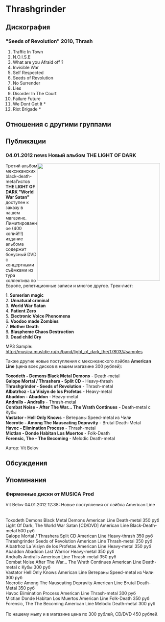 # Thrashgrinder



## Дискография

### "Seeds of Revolution" 2010, Thrash

1. Traffic In Town
2. N.O.I.S.E
3. What are you Afraid off ? 
4. Invisible War
5. Self Respected
6. Seeds of Revolution
7. No Surrender
8. Lies
9. Disorder In The Court
11. Failure Future
12. We Dont Get It *
13. Riot Brigade *


## Отношения с другими группами


## Публикации

### 04.01.2012 news Новый альбом THE LIGHT OF DARK

<P><IMG height=383 alt="" hspace=0 src="/images/news_rus/2012.01/22476.jpg" width=400 align=right border=0>Третий альбом мексиканских black-death-metal'истов <STRONG>THE LIGHT OF DARK "World War Satan"</STRONG> доступен к заказу в нашем магазине. Лимитированное (400 копий!!!) издание альбома содержит бонусный DVD с концертными съёмками из тура коллектива по Европе, репетиционные записи&nbsp;и многое другое. Трек-лист:</P>
<P>1. <STRONG>Sumerian magic</STRONG> <BR>2. <STRONG>Unnatural criminal<BR></STRONG>3. <STRONG>World War Satan<BR></STRONG>4. <STRONG>Patient Zero <BR></STRONG>5. <STRONG>Electronic Voice Phenomena<BR></STRONG>6. <STRONG>Voodoo made Zombies <BR></STRONG>7. <STRONG>Mother Death <BR></STRONG>8. <STRONG>Blaspheme Chaos Destruction</STRONG> <BR>9. <STRONG>Dead child Cry</STRONG></P>
<P>MP3 Sample: <A href="/ru/band/light_of_dark_the/17803/#samples">http://musica.mustdie.ru/ru/band/light_of_dark_the/17803/#samples</A></P>
<P>Также&nbsp;другие новые поступления с мексиканского лэйбла <STRONG>American Line</STRONG> (цена всех дисков в нашем магазине 300 рублей):</P>
<P><STRONG>Toxodeth - Demons Black Metal Demons</STRONG> - Death-metal<BR><STRONG>Galope Mortal / Thrashera - Split CD</STRONG> - Heavy-thrash<BR><STRONG>Thrashgrinder - Seeds of Revolution</STRONG> - Thrash-metal<BR><STRONG>Albatrhoz - La Visiуn de los Profetas</STRONG> - Heavy-metal<BR><STRONG>Abaddon&nbsp;- Abaddon</STRONG> - Heavy-metal<BR><STRONG>Andralls - Andralls</STRONG> - Thrash-metal<BR><STRONG>Combat Noise - After The War… The Wrath Continues</STRONG> - Death-metal с Кубы<BR><STRONG>Vastator - Hell Only Knows</STRONG> - Ветераны Speed-metal из Чили<BR><STRONG>Necrotic - Among The Nauseating Depravity</STRONG> - Brutal Death-Metal<BR><STRONG>Havoc - Elimination Process</STRONG> - Thrash-metal<BR><STRONG>Mictlan&nbsp;- Donde Habitan Los Muertos</STRONG> - Folk-Death<BR><STRONG>Forensic, The - The Becoming</STRONG> - Melodic Death-metal&nbsp;</P>
Автор: Vit Belov


## Обсуждения


## Упоминания

### Фирменные диски от MUSICA Prod

Vit Belov 04.01.2012 12:38:
Новые поступления от лэйбла American Line<BR><BR><BR>Toxodeth	Demons Black Metal Demons	American Line	Death-metal	350 руб<BR>Light Of Dark, The	World War Satan [CD/DVD]	American Line	Black-Death-metal	500 руб<BR>Galope Mortal / Thrashera	Split CD	American Line	Heavy-thrash	350 руб<BR>Thrashgrinder	Seeds of Revolution	American Line	Thrash-metal	350 руб<BR>Albatrhoz	La Visiуn de los Profetas	American Line	Heavy-metal	350 руб<BR>Abaddon	Abaddon	Last Warrior	Heavy-metal	350 руб<BR>Andralls	Andralls	American Line	Thrash-metal	350 руб<BR>Combat Noise	After The War… The Wrath Continues	American Line	Death-metal с Кубы	300 руб<BR>Vastator	Hell Only Knows	American Line	Ветераны Speed-metal из Чили	300 руб<BR>Necrotic	Among The Nauseating Depravity	American Line	Brutal Death-Metal	350 руб<BR>Havoc	Elimination Process	American Line	Thrash-metal	300 руб<BR>Mictlan	Donde Habitan Los Muertos	American Line	Folk-Death	350 руб<BR>Forensic, The	The Becoming	American Line	Melodic Death-metal	300 руб<BR><BR>По нашему мылу и в магазине цена по 300 рублей, CD/DVD 450 рублей.

